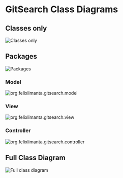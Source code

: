 # GitSearch Class Diagrams

## Classes only
![Classes only][classes-only]

## Packages
![Packages][package]

### Model
![org.felixlimanta.gitsearch.model][model]

### View
![org.felixlimanta.gitsearch.view][view]

### Controller
![org.felixlimanta.gitsearch.controller][controller]

## Full Class Diagram
![Full class diagram][full]

[classes-only]: class_diagram_final/class_diagram_classes_only.png
[controller]: class_diagram_final/class_diagram_controller.png
[full]: class_diagram_final/class_diagram_full.png
[model]: class_diagram_final/class_diagram_model.png
[package]: class_diagram_final/class_diagram_package.png
[view]: class_diagram_final/class_diagram_view.png
